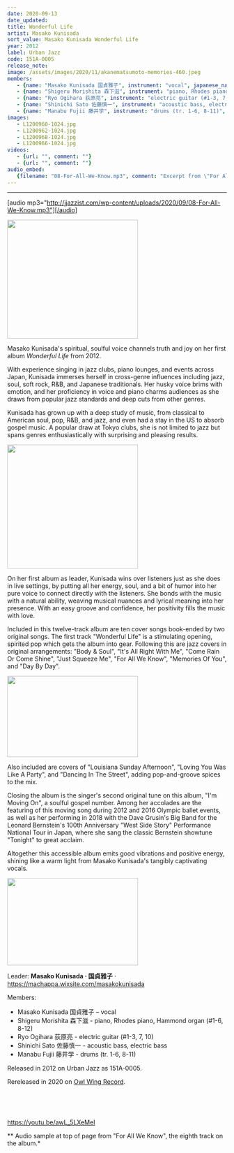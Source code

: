 ```yaml
---
date: 2020-09-13
date_updated: 
title: Wonderful Life
artist: Masako Kunisada
sort_value: Masako Kunisada Wonderful Life
year: 2012
label: Urban Jazz
code: 151A-0005
release_note: 
image: /assets/images/2020/11/akanematsumoto-memories-460.jpeg
members:
   - {name: "Masako Kunisada 国貞雅子", instrument: "vocal", japanese_name: , url: ""}
   - {name: "Shigeru Morishita 森下滋", instrument: "piano, Rhodes piano, Hammond organ (#1-6, 8-12)", japanese_name: , url: ""}
   - {name: "Ryo Ogihara 荻原亮", instrument: "electric guitar (#1-3, 7, 10)", japanese_name: , url: ""}
   - {name: "Shinichi Sato 佐藤慎一", instrument: "acoustic bass, electric bass", japanese_name: , url: ""}
   - {name: "Manabu Fujii 藤井学", instrument: "drums (tr. 1-6, 8-11)", japanese_name: , url: ""}
images: 
   - L1200960-1024.jpg
   - L1200962-1024.jpg
   - L1200968-1024.jpg
   - L1200966-1024.jpg
videos: 
   - {url: "", comment: ""}
   - {url: "", comment: ""}
audio_embed:
   {filename: "08-For-All-We-Know.mp3", comment: "Excerpt from \"For All We Know\", the eighth track on the album:"}
---
```

---
[audio mp3="http://jjazzist.com/wp-content/uploads/2020/09/08-For-All-We-Know.mp3"][/audio]

<a href="http://www.jjazzist.com/wp-content/uploads/2018/08/L1200960.jpg"><img class="size-medium wp-image-3535 alignright" src="http://www.jjazzist.com/wp-content/uploads/2018/08/L1200960-300x272.jpg" alt="" width="300" height="272" /></a>

Masako Kunisada's spiritual, soulful voice channels truth and joy on her first album *Wonderful Life* from 2012.

With experience singing in jazz clubs, piano lounges, and events across Japan, Kunisada immerses herself in cross-genre influences including jazz, soul, soft rock, R&amp;B, and Japanese traditionals. Her husky voice brims with emotion, and her proficiency in voice and piano charms audiences as she draws from popular jazz standards and deep cuts from other genres.

Kunisada has grown up with a deep study of music, from classical to American soul, pop, R&amp;B, and jazz, and even had a stay in the US to absorb gospel music. A popular draw at Tokyo clubs, she is not limited to jazz but spans genres enthusiastically with surprising and pleasing results.

<a href="http://www.jjazzist.com/wp-content/uploads/2018/08/L1200962.jpg"><img class="size-medium wp-image-3536 alignright" src="http://www.jjazzist.com/wp-content/uploads/2018/08/L1200962-300x284.jpg" alt="" width="300" height="284" /></a>

On her first album as leader, Kunisada wins over listeners just as she does in live settings, by putting all her energy, soul, and a bit of humor into her pure voice to connect directly with the listeners. She bonds with the music with a natural ability, weaving musical nuances and lyrical meaning into her presence. With an easy groove and confidence, her positivity fills the music with love.

Included in this twelve-track album are ten cover songs book-ended by two original songs. The first track "Wonderful Life" is a stimulating opening, spirited pop which gets the album into gear. Following this are jazz covers in original arrangements: "Body &amp; Soul", "It's All Right With Me", "Come Rain Or Come Shine", "Just Squeeze Me", "For All We Know", "Memories Of You", and "Day By Day".

<a href="http://www.jjazzist.com/wp-content/uploads/2018/08/L1200968.jpg"><img class="size-medium wp-image-3538 alignright" src="http://www.jjazzist.com/wp-content/uploads/2018/08/L1200968-300x186.jpg" alt="" width="300" height="186" /></a>

Also included are covers of "Louisiana Sunday Afternoon", "Loving You Was Like A Party", and "Dancing In The Street", adding pop-and-groove spices to the mix.

Closing the album is the singer's second original tune on this album, "I'm Moving On", a soulful gospel number. Among her accolades are the featuring of this moving song during 2012 and 2016 Olympic ballet events, as well as her performing in 2018 with the Dave Grusin's Big Band for the Leonard Bernstein's 100th Anniversary "West Side Story" Performance National Tour in Japan, where she sang the classic Bernstein showtune "Tonight" to great acclaim.

Altogether this accessible album emits good vibrations and positive energy, shining like a warm light from Masako Kunisada's tangibly captivating vocals.

<a href="http://www.jjazzist.com/wp-content/uploads/2018/08/L1200966.jpg"><img class="size-medium wp-image-3537 alignnone" src="http://www.jjazzist.com/wp-content/uploads/2018/08/L1200966-300x200.jpg" alt="" width="300" height="200" /></a>

Leader: <strong>Masako Kunisada · 国貞雅子</strong> · <a href="https://machappa.wixsite.com/masakokunisada">https://machappa.wixsite.com/masakokunisada</a>

Members:
<ul>
 	<li>Masako Kunisada 国貞雅子 – vocal</li>
 	<li>Shigeru Morishita 森下滋 - piano, Rhodes piano, Hammond organ (#1-6, 8-12)</li>
 	<li>Ryo Ogihara 荻原亮 - electric guitar (#1-3, 7, 10)</li>
 	<li>Shinichi Sato 佐藤慎一 - acoustic bass, electric bass</li>
 	<li>Manabu Fujii 藤井学 - drums (tr. 1-6, 8-11)</li>
</ul>
Released in 2012 on Urban Jazz as 151A-0005.

Rereleased in 2020 on <a href="https://owlwingrecord.net/">Owl Wing Record</a>.

&nbsp;

&nbsp;

https://youtu.be/awL_5LXeMeI

** Audio sample at top of page from "For All We Know", the eighth track on the album.*

&nbsp;

&nbsp;

